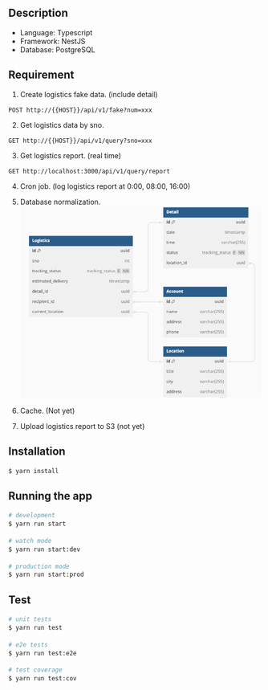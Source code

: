 ## Description

- Language: Typescript
- Framework: NestJS
- Database: PostgreSQL

## Requirement
1. Create logistics fake data. (include detail)
```
POST http://{{HOST}}/api/v1/fake?num=xxx
``` 
2. Get logistics data by sno.
```
GET http://{{HOST}}/api/v1/query?sno=xxx
``` 
3. Get logistics report. (real time)
```
GET http://localhost:3000/api/v1/query/report
```
4. Cron job. (log logistics report at 0:00, 08:00, 16:00)

5. Database normalization.
![image](https://github.com/Hsieh-Huai-Wei/tracking-service/blob/main/database_design.png)

6. Cache. (Not yet)

7. Upload logistics report to S3 (not yet)

## Installation

```bash
$ yarn install
```

## Running the app

```bash
# development
$ yarn run start

# watch mode
$ yarn run start:dev

# production mode
$ yarn run start:prod
```

## Test

```bash
# unit tests
$ yarn run test

# e2e tests
$ yarn run test:e2e

# test coverage
$ yarn run test:cov
```

